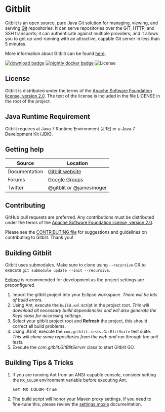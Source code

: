Gitblit
=================

Gitblit is an open source, pure Java Git solution for managing, viewing, and serving [Git](http://git-scm.com) repositories.  It can serve repositories over the GIT, HTTP, and SSH transports; it can authenticate against multiple providers; and it allows you to get up-and-running with an attractive, capable Git server in less than 5 minutes.

More information about Gitblit can be found [here](http://gitblit.com).

<a href='https://github.com/gitblit/gitblit/releases/latest' title='Download'><img alt='download badge' src='https://img.shields.io/badge/dynamic/json?color=9cf&label=Download&query=%24.name&url=https%3A%2F%2Fapi.github.com%2Frepos%2Fgitblit%2Fgitblit%2Freleases%2Flatest'></a>
<a title='nightly docker' href='https://hub.docker.com/layers/gitblit/gitblit/nightly/images/sha256-4bb3771046b572ae75a17445f0702ce4a33a940b1086fd52e2a4bbe70900145b'><img alt='nightly docker badge' src='https://img.shields.io/badge/dynamic/json?color=2496ed&label=Nightly Docker&query=%24.tag_last_pushed&cacheSeconds=43200&url=https%3A%2F%2Fhub.docker.com%2Fv2%2Frepositories%2Fgitblit%2Fgitblit%2Ftags%2Fnightly'></a>
![License](https://img.shields.io/github/license/gitblit/gitblit?color=%23f29024)

License
-------

Gitblit is distributed under the terms of the [Apache Software Foundation license, version 2.0](http://www.apache.org/licenses/LICENSE-2.0).
The text of the license is included in the file LICENSE in the root of the project.

Java Runtime Requirement
------------------------------------

Gitblit requires at Java 7 Runtime Environment (JRE) or a Java 7 Development Kit (JDK).

Getting help
------------

| Source        | Location                                               |
| ------------- |--------------------------------------------------------|
| Documentation | [Gitblit website](http://gitblit.com)                  |
| Forums        | [Google Groups](https://groups.google.com/forum/#!forum/gitblit) |
| Twitter       | @gitblit or @jamesmoger                                |

Contributing
------------

GitHub pull requests are preferred.  Any contributions must be distributed under the terms of the [Apache Software Foundation license, version 2.0](http://www.apache.org/licenses/LICENSE-2.0).

Please see the [CONTRIBUTING file](CONTRIBUTING.md) for suggestions and guidelines on contributing to Gitblit. Thank you!


Building Gitblit
----------------

Gitblit uses submodules.
Make sure to clone using `--recursive` OR to execute `git submodule update --init --recursive`.

[Eclipse](http://eclipse.org) is recommended for development as the project settings are preconfigured.

1. Import the gitblit project into your Eclipse workspace.
*There will be lots of build errors.*
2. Using Ant, execute the `build.xml` script in the project root.
*This will download all necessary build dependencies and will also generate the Keys class for accessing settings.*
3. Select your gitblit project root and **Refresh** the project, this should correct all build problems.
4. Using JUnit, execute the `com.gitblit.tests.GitBlitSuite` test suite.
*This will clone some repositories from the web and run through the unit tests.*
5. Execute the *com.gitblit.GitBlitServer* class to start Gitblit GO.

Building Tips & Tricks
----------------------
1. If you are running Ant from an ANSI-capable console, consider setting the `MX_COLOR` environment variable before executing Ant.<pre>set MX_COLOR=true</pre>
2. The build script will honor your Maven proxy settings.  If you need to fine-tune this, please review the [settings.moxie](http://gitblit.github.io/moxie/settings.html) documentation.

